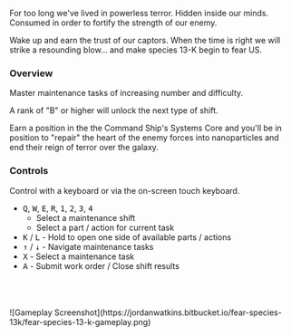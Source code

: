 For too long we've lived in powerless terror. Hidden inside our minds. Consumed in order to fortify the strength of our enemy.

Wake up and earn the trust of our captors. When the time is right we will strike a resounding blow... and make species 13-K begin to fear US.

### Overview
Master maintenance tasks of increasing number and difficulty. 

A rank of "B" or higher will unlock the next type of shift.

Earn a position in the the Command Ship's Systems Core and you'll be in position to "repair" the heart of the enemy forces into nanoparticles and end their reign of terror over the galaxy.

### Controls
Control with a keyboard or via the on-screen touch keyboard.

- <kbd>Q</kbd>, <kbd>W</kbd>, <kbd>E</kbd>, <kbd>R</kbd>, <kbd>1</kbd>, <kbd>2</kbd>, <kbd>3</kbd>, <kbd>4</kbd>
    - Select a maintenance shift
    - Select a part / action for current task
- <kbd>K</kbd> / <kbd>L</kbd> - Hold to open one side of available parts / actions
- <kbd>&uarr;</kbd> / <kbd>&darr;</kbd> - Navigate maintenance tasks
- <kbd>X</kbd> - Select a maintenance task
- <kbd>A</kbd> - Submit work order / Close shift results
<br/>
<br/>
<br/>
![Gameplay Screenshot](https://jordanwatkins.bitbucket.io/fear-species-13k/fear-species-13-k-gameplay.png)

